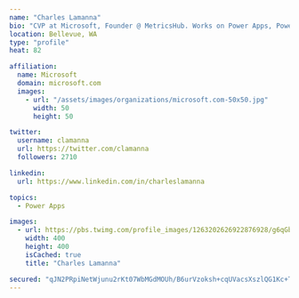 ```yaml
---
name: "Charles Lamanna"
bio: "CVP at Microsoft, Founder @ MetricsHub. Works on Power Apps, Power Automate, Power Virtual Agent, Common Data Service and Dynamics 365."
location: Bellevue, WA
type: "profile"
heat: 82

affiliation:
  name: Microsoft
  domain: microsoft.com
  images:
    - url: "/assets/images/organizations/microsoft.com-50x50.jpg"
      width: 50
      height: 50

twitter:
  username: clamanna
  url: https://twitter.com/clamanna
  followers: 2710

linkedin:
  url: https://www.linkedin.com/in/charleslamanna

topics:
  - Power Apps

images:
  - url: https://pbs.twimg.com/profile_images/1263202626922876928/g6qGbHZ-_400x400.jpg
    width: 400
    height: 400
    isCached: true
    title: "Charles Lamanna"

secured: "qJN2PRpiNetWjunu2rKt07WbMGdMOUh/B6urVzoksh+cqUVacsXszlQG1Kc+TUB0cjut17Ktcn3J04wSI6CbiBQYME8niIJGkt+0lXILqjWdoklAlCcVZF6RQu1BW4gNZjCBFCX5lHfAaRLuARwhD0bxwnq+5oiCVBRGAJFI+18SLFH8facWd1pbKi7D/Rt3pCilcgzAu8R/6CefL9VQ7arrLb1WBayC3DSq9PruHCjAeJsee1JYOX/eu0Wi3ld9g4l6bU/tVEVNoKTt4DdMJ2pgbyOzl0lPPJrn6Ize58o8HNEXBGVv3YJWhY4wdhOpETTk0gUnHt7/lTv5ByNsqertk+rA2ZTjruN9H8HtFFu8peLaLSqYxGo2ejax9jGGlZT/n87PvzAeVCSvOfJdiMxsQEaiRBsvZR3SjD8nZ/Q=;URaB4loPi+7F9enojpTsUQ=="
---
```


